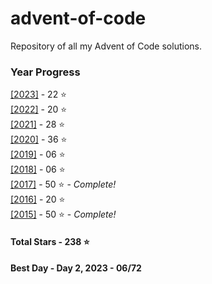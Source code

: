 # advent-of-code
 Repository of all my Advent of Code solutions.
### Year Progress
 [[2023]](2023) - 22 :star:  
 [[2022]](2022) - 20 :star:  
 [[2021]](2021) - 28 :star:  
 [[2020]](2020) - 36 :star:  
 [[2019]](2019) - 06 :star:  
 [[2018]](2018) - 06 :star:  
 [[2017]](2017) - 50 :star: - *Complete!*  
 [[2016]](2016) - 20 :star:  
 [[2015]](2015) - 50 :star: - *Complete!*  

#### Total Stars - 238 :star:

#### Best Day - Day 2, 2023 - 06/72

